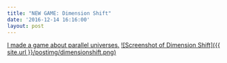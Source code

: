 ```yaml
---
title: "NEW GAME: Dimension Shift"
date: '2016-12-14 16:16:00'
layout: post
---
```

[I made a game about parallel universes.][ludum-link]
[![Screenshot of Dimension Shift]({{ site.url }}/postimg/dimensionshift.png)][ludum-link]

[ludum-link]: http://ludumdare.com/compo/ludum-dare-37/?action=preview&uid=51023
